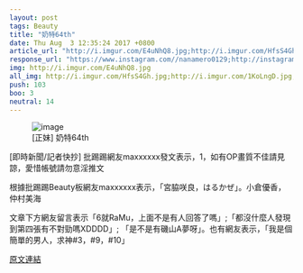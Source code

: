 ```yaml
---
layout: post
tags: Beauty
title: "奶特64th"
date: Thu Aug  3 12:35:24 2017 +0800
article_url: "http://i.imgur.com/E4uNhQ8.jpg;http://i.imgur.com/HfsS4Gh.jpg;http://i.imgur.com/1KoLngD.jpg;http://i.imgur.com/u3mg8rH.jpg;http://i.imgur.com/6eTjVD2.jpg;http://i.imgur.com/6V1E2QX.jpg;http://i.imgur.com/Eh8jMQ9.jpg;http://i.imgur.com/kKMRWRl.jpg;http://i.imgur.com/Vp2oST7.jpg;http://i.imgur.com/JQLaLJ4.jpg;http://i.imgur.com/4agWNJE.jpg;http://i.imgur.com/ZebSwZY.jpg;http://i.imgur.com/PXOTPTU.jpg;http://i.imgur.com/kCXYTR1.jpg;http://i.imgur.com/IFBnuay.jpg;http://i.imgur.com/e3r5ra5.jpg;http://i.imgur.com/W8ytIGQ.jpg"
response_url: "https://www.instagram.com//nanamero0129;http://instagram.com//ogurayuka_official;https://www.instagram.com//dpandaramu"
img: http://i.imgur.com/E4uNhQ8.jpg
all_img: http://i.imgur.com/HfsS4Gh.jpg;http://i.imgur.com/1KoLngD.jpg;http://i.imgur.com/u3mg8rH.jpg;http://i.imgur.com/6eTjVD2.jpg;http://i.imgur.com/6V1E2QX.jpg;http://i.imgur.com/Eh8jMQ9.jpg;http://i.imgur.com/kKMRWRl.jpg;http://i.imgur.com/Vp2oST7.jpg;http://i.imgur.com/JQLaLJ4.jpg;http://i.imgur.com/4agWNJE.jpg;http://i.imgur.com/ZebSwZY.jpg;http://i.imgur.com/PXOTPTU.jpg;http://i.imgur.com/kCXYTR1.jpg;http://i.imgur.com/IFBnuay.jpg;http://i.imgur.com/e3r5ra5.jpg;http://i.imgur.com/W8ytIGQ.jpg
push: 103
boo: 3
neutral: 14
---
```


<figure>
<img src="http://i.imgur.com/E4uNhQ8.jpg" alt="image">
<figcaption>
[正妹] 奶特64th
</figcaption>
</figure>



[即時新聞/記者快抄] 批踢踢網友maxxxxxx發文表示，1，如有OP畫質不佳請見諒，愛惜帳號請勿意淫推文

根據批踢踢Beauty板網友maxxxxxx表示，「宮脇咲良，はるかぜ」。小倉優香，仲村美海

文章下方網友留言表示「6就RaMu，上面不是有人回答了嗎」;「都沒什麼人發現到第四張有不對勁嗎XDDDD」; 「是不是有磯山A夢呀」。也有網友表示，「我是個簡單的男人，求神#3，#9，#10」

<a href = "https://www.ptt.cc/bbs/Beauty/M.1501734928.A.1A3.html">原文連結</a>

